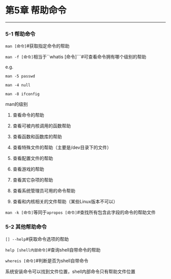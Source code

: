 # 第5章 帮助命令
---

### 5-1 帮助命令

```man [命令]```#获取指定命令的帮助

```man -f [命令]```相当于``whatis [命令]```#可查看命令拥有哪个级别的帮助

e.g.

```man -5 passwd```

```man -4 null```

```man -8 ifconfig```

man的级别

1. 查看命令的帮助

2. 查看可被内核调用的函数帮助

3. 查看函数和函数库的帮助

4. 查看特殊文件的帮助（主要是/dev目录下的文件）

5. 查看配置文件的帮助

6. 查看游戏的帮助

7. 查看其它杂项的帮助

8. 查看系统管理员可用的命令帮助

9. 查看和内核相关的文件帮助（某些Linux版本不可以）


```man -k [命令]```等同于```apropos [命令]```#查找所有包含此字段的命令的帮助文件

### 5-2 其他帮助命令

```[] --help```#获取命令选项的帮助

```help [shell内部命令]```#查询shell自带命令的帮助

```whereis [命令]```#判断是否为shell自带命令

系统安装命令可以找到文件位置，shell内部命令只有帮助文件位置

